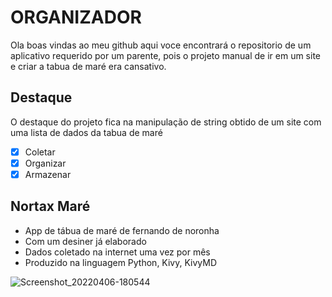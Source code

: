 # ORGANIZADOR
Ola boas vindas ao meu github aqui voce encontrará o repositorio de um aplicativo requerido por um parente, pois o projeto manual de ir em um site e criar a tabua de maré era cansativo.
## Destaque
O destaque do projeto fica na manipulação de string obtido de um site com uma lista de dados da tabua de maré
- [x] Coletar
- [x] Organizar
- [x] Armazenar

## Nortax Maré
- App de tábua de maré de fernando de noronha
- Com um desiner já elaborado
- Dados coletado na internet uma vez por mês
- Produzido na linguagem Python, Kivy, KivyMD

![Screenshot_20220406-180544](https://user-images.githubusercontent.com/53744463/162071724-433721c9-6a36-48d6-9348-68597a692ef0.png)
